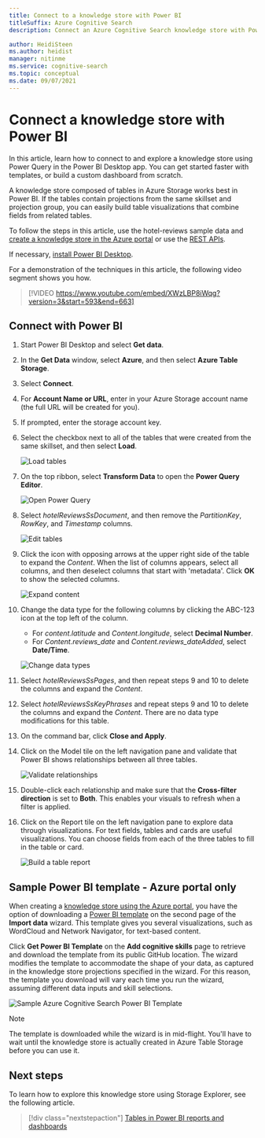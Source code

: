 ```yaml
---
title: Connect to a knowledge store with Power BI
titleSuffix: Azure Cognitive Search
description: Connect an Azure Cognitive Search knowledge store with Power BI for analysis and exploration.

author: HeidiSteen
ms.author: heidist
manager: nitinme
ms.service: cognitive-search
ms.topic: conceptual
ms.date: 09/07/2021
---
```


# Connect a knowledge store with Power BI

In this article, learn how to connect to and explore a knowledge store using Power Query in the Power BI Desktop app. You can get started faster with templates, or build a custom dashboard from scratch.

A knowledge store composed of tables in Azure Storage works best in Power BI. If the tables contain projections from the same skillset and projection group, you can easily build table visualizations that combine fields from related tables.

To follow the steps in this article, use the hotel-reviews sample data and [create a knowledge store in the Azure portal](knowledge-store-create-portal.md) or use the [REST APIs](knowledge-store-create-rest.md). 

If necessary, [install Power BI Desktop](https://powerbi.microsoft.com/downloads/).

For a demonstration of the techniques in this article, the following video segment shows you how.

> [!VIDEO https://www.youtube.com/embed/XWzLBP8iWqg?version=3&start=593&end=663]

## Connect with Power BI

1. Start Power BI Desktop and select **Get data**.

1. In the **Get Data** window, select **Azure**, and then select **Azure Table Storage**.

1. Select **Connect**.

1. For **Account Name or URL**, enter in your Azure Storage account name (the full URL will be created for you).

1. If prompted, enter the storage account key.

1. Select the checkbox next to all of the tables that were created from the same skillset, and then select **Load**.

   ![Load tables](media/knowledge-store-connect-power-bi/power-bi-load-tables.png "Load tables")

1. On the top ribbon, select **Transform Data** to open the **Power Query Editor**.

   ![Open Power Query](media/knowledge-store-connect-power-bi/powerbi-edit-queries.png "Open Power Query")

1. Select *hotelReviewsSsDocument*, and then remove the *PartitionKey*, *RowKey*, and *Timestamp* columns. 

   ![Edit tables](media/knowledge-store-connect-power-bi/powerbi-edit-table.png "Edit tables")

1. Click the icon with opposing arrows at the upper right side of the table to expand the *Content*. When the list of columns appears, select all columns, and then deselect columns that start with 'metadata'. Click **OK** to show the selected columns.

   ![Expand content](media/knowledge-store-connect-power-bi/powerbi-expand-content-table.png "Expand content")

1. Change the data type for the following columns by clicking the  ABC-123 icon at the top left of the column.

   + For *content.latitude* and *Content.longitude*, select **Decimal Number**.
   + For *Content.reviews_date* and *Content.reviews_dateAdded*,  select **Date/Time**.

   ![Change data types](media/knowledge-store-connect-power-bi/powerbi-change-type.png "Change data types")

1. Select *hotelReviewsSsPages*, and then repeat steps 9 and 10 to delete the columns and expand the *Content*.

1. Select *hotelReviewsSsKeyPhrases* and repeat steps 9 and 10 to delete the columns and expand the *Content*. There are no data type modifications for this table.

1. On the command bar, click **Close and Apply**.

1. Click on the Model tile on the left navigation pane and validate that Power BI shows relationships between all three tables.

   ![Validate relationships](media/knowledge-store-connect-power-bi/powerbi-relationships.png "Validate relationships")

1. Double-click each relationship and make sure that the **Cross-filter direction** is set to **Both**.  This enables your visuals to refresh when a filter is applied.

1. Click on the Report tile on the left navigation pane to explore data through visualizations. For text fields, tables and cards are useful visualizations. You can choose fields from each of the three tables to fill in the table or card.

   ![Build a table report](media/knowledge-store-connect-power-bi/power-bi-table-report.png "Build a table report")

## Sample Power BI template - Azure portal only

When creating a [knowledge store using the Azure portal](knowledge-store-create-portal.md), you have the option of downloading a [Power BI template](https://github.com/Azure-Samples/cognitive-search-templates) on the second page of the **Import data** wizard. This template gives you several visualizations, such as WordCloud and Network Navigator, for text-based content. 

Click **Get Power BI Template** on the **Add cognitive skills** page to retrieve and download the template from its public GitHub location. The wizard modifies the template to accommodate the shape of your data, as captured in the knowledge store projections specified in the wizard. For this reason, the template you download will vary each time you run the wizard, assuming different data inputs and skill selections.

![Sample Azure Cognitive Search Power BI Template](media/knowledge-store-connect-power-bi/powerbi-sample-template-portal-only.png "Sample Power BI template")

> [!NOTE]
> The template is downloaded while the wizard is in mid-flight. You'll have to wait until the knowledge store is actually created in Azure Table Storage before you can use it.

## Next steps

To learn how to explore this knowledge store using Storage Explorer, see the following article.

> [!div class="nextstepaction"]
> [Tables in Power BI reports and dashboards](/power-bi/visuals/power-bi-visualization-tables)